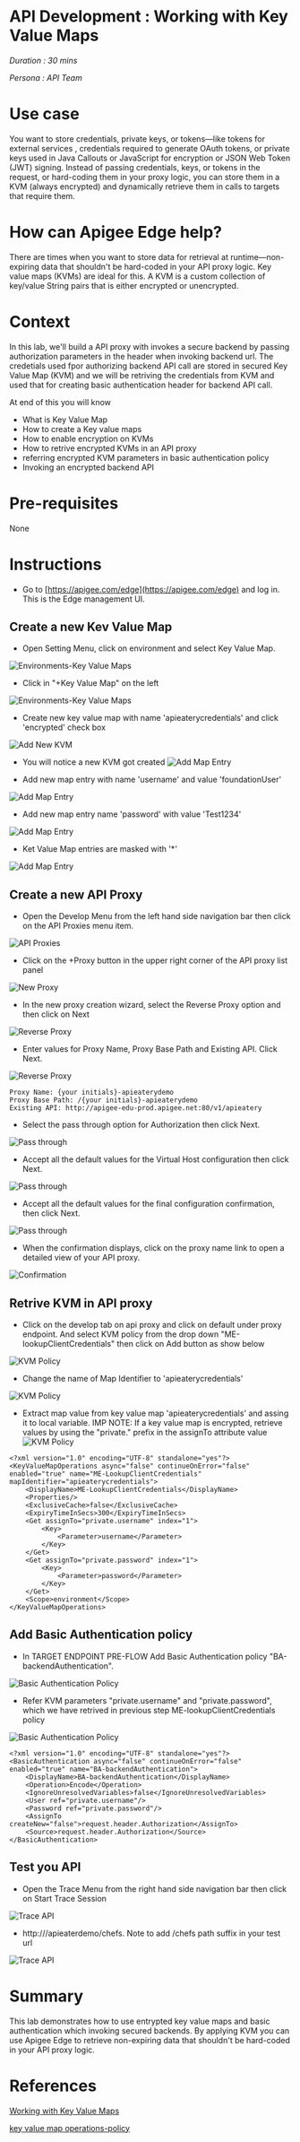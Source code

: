 # API Development : Working with Key Value Maps

*Duration : 30 mins*

*Persona : API Team*

# Use case

You want to store credentials, private keys, or tokens—like tokens for external services , credentials required to generate OAuth tokens, or private keys used in Java Callouts or JavaScript for encryption or JSON Web Token (JWT) signing. Instead of passing credentials, keys, or tokens in the request, or hard-coding them in your proxy logic, you can store them in a KVM (always encrypted) and dynamically retrieve them in calls to targets that require them.

# How can Apigee Edge help?

There are times when you want to store data for retrieval at runtime—non-expiring data that shouldn't be hard-coded in your API proxy logic. Key value maps (KVMs) are ideal for this. A KVM is a custom collection of key/value String pairs that is either encrypted or unencrypted. 

# Context

In this lab, we'll build a API proxy with invokes a secure backend by passing authorization parameters in the header when invoking backend url. The credetials used fpor authorizing backend API call are stored in secured Key Value Map (KVM) and we will be retriving the credentials from KVM and used that for creating basic authentication header for backend API call.

At end of this you will know
- What is Key Value Map
- How to create a Key value maps
- How to enable encryption on KVMs
- How to retrive encrypted KVMs in an API proxy
- referring encrypted KVM parameters in basic authentication policy
- Invoking an encrypted backend API

# Pre-requisites

None

# Instructions

* Go to [https://apigee.com/edge](https://apigee.com/edge) and log in. This is the Edge management UI. 

## Create a new Kev Value Map

* Open Setting Menu, click on environment and select Key Value Map.

![Environments-Key Value Maps](./media/KVM-Snapshot-0-1.png)

* Click in "+Key Value Map" on the left 

![Environments-Key Value Maps](./media/KVM_add.png)

* Create new key value map with name 'apieaterycredentials' and click 'encrypted' check box

![Add New KVM](./media/KVM_Snapshot-2.png)

* You will notice a new KVM got created
![Add Map Entry](./media/KVM_Snapshot-3.png)

* Add new map entry with name 'username' and value 'foundationUser'

![Add Map Entry](./media/KVM_Snapshot-4.png)

* Add new map entry name 'password' with value 'Test1234'

![Add Map Entry](./media/KVM_Snapshot-5.png)

* Ket Value Map entries are masked with '*'

![Add Map Entry](./media/KVM_Snapshot-6.png)

## Create a new API Proxy

* Open the Develop Menu from the left hand side navigation bar then click on the API Proxies menu item.

![API Proxies](./media/open-api-proxy-list.png)

* Click on the +Proxy button in the upper right corner of the API proxy list panel

![New Proxy](./media/open-api-proxy-list.png)

* In the new proxy creation wizard, select the Reverse Proxy option and then click on Next

![Reverse Proxy](./media/KVM_Snapshot-8.png)

* Enter values for Proxy Name, Proxy Base Path and Existing API. Click Next.

![Reverse Proxy](./media/KVM_Snapshot-9.png)

```
Proxy Name: {your initials}-apieaterydemo
Proxy Base Path: /{your initials}-apieaterydemo
Existing API: http://apigee-edu-prod.apigee.net:80/v1/apieatery
```

* Select the pass through option for Authorization then click Next.

![Pass through](./media/KVM_Snapshot-10.png)

* Accept all the default values for the Virtual Host configuration then click Next.

![Pass through](./media/KVM_Snapshot-11.png)

* Accept all the default values for the final configuration confirmation, then click Next.

![Pass through](./media/KVM_Snapshot-12.png)

* When the confirmation displays, click on the proxy name link to open a detailed view of your API proxy.

![Confirmation](./media/KVM_Snapshot-13.png)

## Retrive KVM in API proxy

* Click on the develop tab on api proxy and click on default under proxy endpoint. And select KVM policy from the drop down "ME-lookupClientCredentials" then click on Add button as show below

![KVM Policy](./media/KVM_Snapshot-14.png)

* Change the name of Map Identifier to 'apieaterycredentials'

![KVM Policy](./media/KVM_Snapshot-15.png)

* Extract map value from key value map 'apieaterycredentials' and assing it to local variable. IMP NOTE: If a key value map is encrypted, retrieve values by using the "private." prefix in the assignTo attribute value
![KVM Policy](./media/KVM_Snapshot-16.png)

```
<?xml version="1.0" encoding="UTF-8" standalone="yes"?>
<KeyValueMapOperations async="false" continueOnError="false" enabled="true" name="ME-LookupClientCredentials" mapIdentifier="apieaterycredentials">
    <DisplayName>ME-LookupClientCredentials</DisplayName>
    <Properties/>
    <ExclusiveCache>false</ExclusiveCache>
    <ExpiryTimeInSecs>300</ExpiryTimeInSecs>
    <Get assignTo="private.username" index="1">
        <Key>
            <Parameter>username</Parameter>
        </Key>
    </Get>
    <Get assignTo="private.password" index="1">
        <Key>
            <Parameter>password</Parameter>
        </Key>
    </Get>
    <Scope>environment</Scope>
</KeyValueMapOperations>
```

## Add Basic Authentication policy

* In TARGET ENDPOINT PRE-FLOW Add Basic Authentication policy "BA-backendAuthentication". 

![Basic Authentication Policy](./media/KVM_Snapshot-17.png)

* Refer KVM parameters "private.username" and "private.password", which we have retrived in previous step ME-lookupClientCredentials policy

![Basic Authentication Policy](./media/KVM_Snapshot-18.png)

```
<?xml version="1.0" encoding="UTF-8" standalone="yes"?>
<BasicAuthentication async="false" continueOnError="false" enabled="true" name="BA-backendAuthentication">
    <DisplayName>BA-backendAuthentication</DisplayName>
    <Operation>Encode</Operation>
    <IgnoreUnresolvedVariables>false</IgnoreUnresolvedVariables>
    <User ref="private.username"/>
    <Password ref="private.password"/>
    <AssignTo createNew="false">request.header.Authorization</AssignTo>
    <Source>request.header.Authorization</Source>
</BasicAuthentication>
```
## Test you API 

* Open the Trace Menu from the right hand side navigation bar then click on Start Trace Session

![Trace API](./media/KVM_Snapshot-20.png)

* http://<yourHostName>/apieaterdemo/chefs. Note to add /chefs path suffix in your test url

![Trace API](./media/KVM_Snapshot-21.png)


# Summary

This lab demonstrates how to use entrypted key value maps and basic authentication which invoking secured backends. By applying KVM you can use Apigee Edge to retrieve non-expiring data that shouldn't be hard-coded in your API proxy logic.

# References

[Working with Key Value Maps](https://docs.apigee.com/api-services/content/key-value-maps)

[key value map operations-policy](https://docs.apigee.com/api-services/reference/key-value-map-operations-policy)

